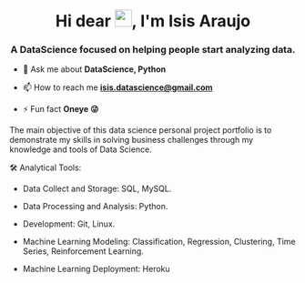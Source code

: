 <h1 align="center">Hi dear <img src="https://raw.githubusercontent.com/kaueMarques/kaueMarques/master/hi.gif" width="30px">, I'm Isis Araujo</h1>
<h3 align="center">A DataScience focused on helping people start analyzing data.</h3>


- 💬 Ask me about **DataScience, Python**

- 📫 How to reach me **isis.datascience@gmail.com**

- ⚡ Fun fact **Oneye 😜**

The main objective of this data science personal project portfolio is to demonstrate my skills in solving business challenges through my knowledge and tools of Data Science.

🛠 Analytical Tools:

- Data Collect and Storage: SQL, MySQL.

- Data Processing and Analysis: Python.

- Development: Git, Linux.

- Machine Learning Modeling: Classification, Regression, Clustering, Time Series, Reinforcement Learning.

- Machine Learning Deployment: Heroku

